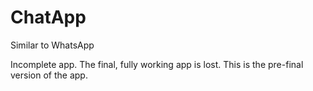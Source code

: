 # ChatApp
Similar to WhatsApp

Incomplete app. The final, fully working app is lost. This is the pre-final version of the app.
